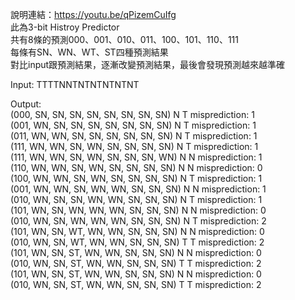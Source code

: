 說明連結：https://youtu.be/qPizemCuIfg  
此為3-bit Histroy Predictor  
共有8條的預測000、001、010、011、100、101、110、111  
每條有SN、WN、WT、ST四種預測結果  
對比input跟預測結果，逐漸改變預測結果，最後會發現預測越來越準確  
  
  
Input: TTTTNNTNTNTNTNTNT  
  
Output:  
(000, SN, SN, SN, SN, SN, SN, SN, SN) N T  misprediction: 1  
(001, WN, SN, SN, SN, SN, SN, SN, SN) N T  misprediction: 1  
(011, WN, WN, SN, SN, SN, SN, SN, SN) N T  misprediction: 1  
(111, WN, WN, SN, WN, SN, SN, SN, SN) N T  misprediction: 1  
(111, WN, WN, SN, WN, SN, SN, SN, WN) N N  misprediction: 1  
(110, WN, WN, SN, WN, SN, SN, SN, SN) N N  misprediction: 0  
(100, WN, WN, SN, WN, SN, SN, SN, SN) N T  misprediction: 1  
(001, WN, WN, SN, WN, WN, SN, SN, SN) N N  misprediction: 1  
(010, WN, SN, SN, WN, WN, SN, SN, SN) N T  misprediction: 1  
(101, WN, SN, WN, WN, WN, SN, SN, SN) N N  misprediction: 0  
(010, WN, SN, WN, WN, WN, SN, SN, SN) N T  misprediction: 2  
(101, WN, SN, WT, WN, WN, SN, SN, SN) N N  misprediction: 0  
(010, WN, SN, WT, WN, WN, SN, SN, SN) T T  misprediction: 2  
(101, WN, SN, ST, WN, WN, SN, SN, SN) N N  misprediction: 0  
(010, WN, SN, ST, WN, WN, SN, SN, SN) T T  misprediction: 2  
(101, WN, SN, ST, WN, WN, SN, SN, SN) N N  misprediction: 0  
(010, WN, SN, ST, WN, WN, SN, SN, SN) T T  misprediction: 2  

